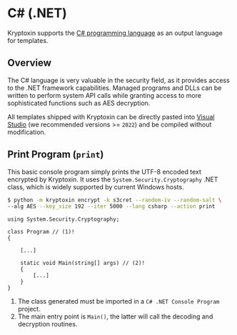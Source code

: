 # C\# (.NET)

Kryptoxin supports the [C# programming language](https://learn.microsoft.com/en-us/dotnet/csharp/) as an output language for templates.

## Overview

The C# language is very valuable in the security field, as it provides access to the .NET framework capabilities. Managed programs and DLLs can be written to perform system API calls while granting access to more sophisticated functions such as AES decryption.

All templates shipped with Kryptoxin can be directly pasted into [Visual Studio](https://visualstudio.microsoft.com) (we recommended versions >= `2022`) and be compiled without modification.

## Print Program (`print`)

This basic console program simply prints the UTF-8 encoded text encrypted by Kryptoxin. It uses the `System.Security.Cryptography` .NET class, which is widely supported by current Windows hosts.

``` sh
$ python -m kryptoxin encrypt -k s3cret --random-iv --random-salt \
--alg AES --key_size 192 --iter 5000 --lang csharp --action print
```

``` {.c# .no-copy}
using System.Security.Cryptography;

class Program // (1)!
{

    [...]
  
    static void Main(string[] args) // (2)!
    {
        [...]
    }
}
```

1. The class generated must be imported in a `C# .NET Console Program` project.
2. The main entry point is `Main()`, the latter will call the decoding and decryption routines.
